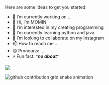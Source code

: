 <!--
**momintips/MominTips** is a ✨ _special_ ✨ repository because its `README.md` (this file) appears on your GitHub profile.-->

Here are some ideas to get you started:

- 🔭 I’m currently working on ...
- 👋 Hi, I’m MOMIN
- 👀 I’m interested in my creating programming
- 🌱 I’m currently learning python and java
- 💞️ I’m looking to collaborate on my Instagram
- 📫 How to reach me ...
- 😄 Pronouns: ...
- ⚡ Fun fact: ^***no about***^


![](http://github-profile-summary-cards.vercel.app/api/cards/profile-details?username=mominur600&theme=github)

<picture>
  <source media="(prefers-color-scheme: dark)" srcset="https://raw.githubusercontent.com/0xme/0xme/output/github-contribution-grid-snake-dark.svg">
  <source media="(prefers-color-scheme: light)" srcset="https://raw.githubusercontent.com/momintips/momintip /output/github-contribution-grid-snake.svg">
  <img alt="github contribution grid snake animation" src="https://raw.githubusercontent.com/momintips/MominTips /output/github-contribution-grid-snake.svg">
</picture>
